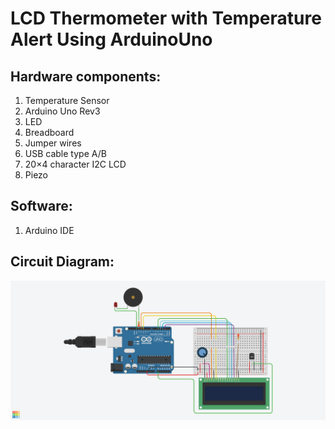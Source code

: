 # LCD Thermometer with Temperature Alert Using ArduinoUno

## Hardware components:
  1. Temperature Sensor
  2. Arduino Uno Rev3
  3. LED 
  4. Breadboard
  5. Jumper wires
  6. USB cable type A/B
  7. 20×4 character I2C LCD 
  8. Piezo

## Software:
  1. Arduino IDE
## Circuit Diagram:
[![Circuit Diagram](circuit.png)](https://github.com/sabboshachi/LCD-Thermometer-with-temperature-alert-using-Arduino-Uno/blob/master/circuit.png)
